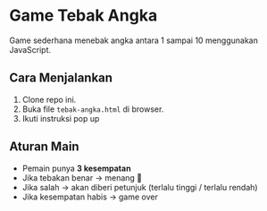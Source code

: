 # Game Tebak Angka

Game sederhana menebak angka antara 1 sampai 10 menggunakan JavaScript.

## Cara Menjalankan
1. Clone repo ini.
2. Buka file `tebak-angka.html` di browser.
3. Ikuti instruksi pop up

## Aturan Main
- Pemain punya **3 kesempatan**
- Jika tebakan benar → menang 🎉
- Jika salah → akan diberi petunjuk (terlalu tinggi / terlalu rendah)
- Jika kesempatan habis → game over
